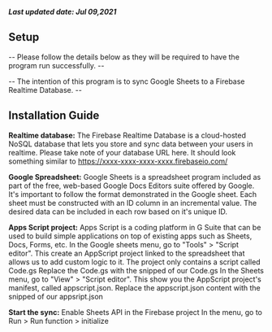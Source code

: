 **_Last updated date: Jul 09,2021_**

## Setup ##

-- Please follow the details below as they will be required to have the program run successfully. --

-- The intention of this program is to sync Google Sheets to a Firebase Realtime Database. --


## Installation Guide ##

**Realtime database:**
The Firebase Realtime Database is a cloud-hosted NoSQL database that lets you store and sync data between your users in realtime.
Please take note of your database URL here. It should look something similar to https://xxxx-xxxx-xxxx-xxxx.firebaseio.com/

**Google Spreadsheet:**
Google Sheets is a spreadsheet program included as part of the free, web-based Google Docs Editors suite offered by Google.
It's important to follow the format demonstrated in the Google sheet. Each sheet must be constructed with an ID column in an incremental value. The desired data can be included in each row based on it's unique ID. 

**Apps Script project:**
Apps Script is a coding platform in G Suite that can be used to build simple applications on top of existing apps such as Sheets, Docs, Forms, etc.
In the Google sheets menu, go to "Tools" > "Script editor". This create an AppScript project linked to the spreadsheet that allows us to add custom logic to it. The project only contains a script called Code.gs Replace the Code.gs with the snipped of our Code.gs
In the Sheets menu, go to "View" > "Script editor". This show you the AppScript project's manifest, called appscript.json.
Replace the appscript.json content with the snipped of our appsript.json

**Start the sync:**
Enable Sheets API in the Firebase project
In the menu, go to Run > Run function > initialize
